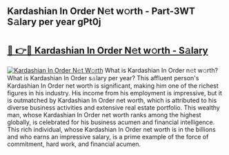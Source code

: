 ## Kardashian In Order N𝚎t w𝚘rth - Part-3WT S𝚊lary per year gPt0j

# <h2><a href="http://gc0waz.nevu.top/?p=Kardashian+In+Order">🔗 👉🔴 Kardashian In Order N𝚎t w𝚘rth - S𝚊lary</a></h2>

[![Kardashian In Order N𝚎t W𝚘rth](https://i.imgur.com/Oavwk0R.jpeg)](http://gc0waz.nevu.top/?p=Kardashian+In+Order)
What is Kardashian In Order n𝚎t w𝚘rth? What is Kardashian In Order s𝚊lary per year?
This affluent person's Kardashian In Order net worth is significant, making him one of the richest figures in his industry. His income from his employment is impressive, but it is outmatched by Kardashian In Order net worth, which is attributed to his diverse business activities and extensive real estate portfolio. This wealthy man, whose Kardashian In Order net worth ranks among the highest globally, is celebrated for his business acumen and financial intelligence. This rich individual, whose Kardashian In Order net worth is in the billions and who earns an impressive salary, is a prime example of the force of commitment, hard work, and financial acumen.
